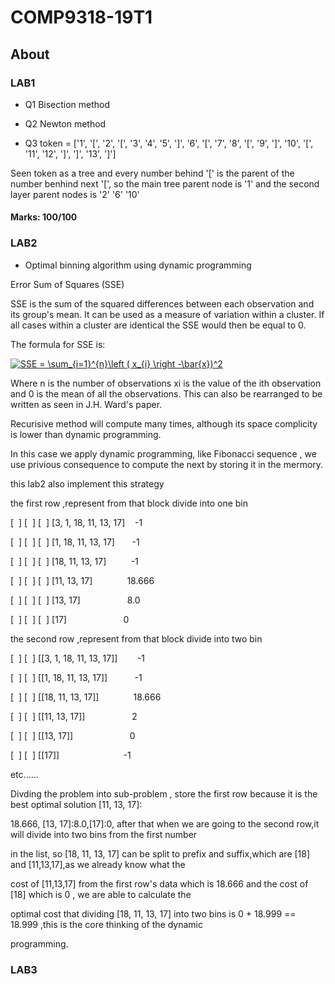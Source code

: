 # COMP9318-19T1
## About

### LAB1

* Q1 Bisection method

* Q2 Newton method

* Q3 token = ['1', '[', '2', '[', '3', '4', '5', ']', '6', '[', '7', '8', '[', '9', ']', '10', '[', '11', '12', ']', ']', '13', ']']

Seen token as a tree and every number behind '[' is the parent of the number benhind next '[', so the main tree parent node is '1' and the second layer parent nodes is '2' '6' '10'
 
#### Marks: 100/100

### LAB2
* Optimal binning algorithm using dynamic programming

Error Sum of Squares (SSE)

SSE is the sum of the squared differences between each observation and its group's mean. It can be used as a measure of variation within a cluster. If all cases within a cluster are identical the SSE would then be equal to 0.

The formula for SSE is:

<a href="https://www.codecogs.com/eqnedit.php?latex=SSE&space;=&space;\sum_{i=1}^{n}\left&space;(&space;x_{i}&space;\right&space;-\bar{x})^2" target="_blank"><img src="https://latex.codecogs.com/gif.latex?SSE&space;=&space;\sum_{i=1}^{n}\left&space;(&space;x_{i}&space;\right&space;-\bar{x})^2" title="SSE = \sum_{i=1}^{n}\left ( x_{i} \right -\bar{x})^2" /></a>

Where n is the number of observations xi is the value of the ith observation and 0 is the mean of all the observations. This can also be rearranged to be written as seen in J.H. Ward's paper.

Recurisive method will compute many times, although its space complicity is lower than dynamic programming.

In this case we apply dynamic programming, like Fibonacci sequence , we use privious consequence to compute the next by storing it in the mermory.

this lab2 also implement this strategy 

the first row ,represent from that block divide into one bin

[  ] [  ] [  ] [3, 1, 18, 11, 13, 17]    -1

[  ] [  ] [  ] [1, 18, 11, 13, 17]       -1

[  ] [  ] [  ] [18, 11, 13, 17]          -1

[  ] [  ] [  ] [11, 13, 17]              18.666

[  ] [  ] [  ] [13, 17]                   8.0

[  ] [  ] [  ] [17]                       0

the second row ,represent from that block divide into two bin

[  ] [  ] [[3, 1, 18, 11, 13, 17]]        -1

[  ] [  ] [[1, 18, 11, 13, 17]]           -1

[  ] [  ] [[18, 11, 13, 17]]              18.666

[  ] [  ] [[11, 13, 17]]                   2

[  ] [  ] [[13, 17]]                       0

[  ] [  ] [[17]]                          -1

etc......

Divding the problem into sub-problem , store the first row because it is the best optimal solution [11, 13, 17]:             

18.666, [13, 17]:8.0,[17]:0, after that when we are going to the second row,it will divide into two bins from the first number 

in the list, so [18, 11, 13, 17] can be split to prefix and suffix,which are [18] and [11,13,17],as we already know what the 

cost of [11,13,17] from the first row's data which is 18.666 and the cost of [18] which is 0 , we are able to calculate the 

optimal cost that dividing [18, 11, 13, 17] into two bins is 0 + 18.999 == 18.999 ,this is the core thinking of the dynamic 

programming.


### LAB3




